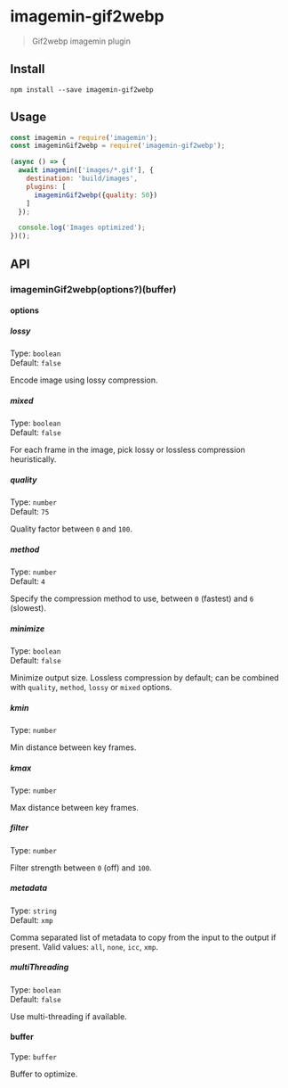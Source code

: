 # imagemin-gif2webp

> Gif2webp imagemin plugin

## Install

```shell
npm install --save imagemin-gif2webp
```

## Usage

```js
const imagemin = require('imagemin');
const imageminGif2webp = require('imagemin-gif2webp');

(async () => {
  await imagemin(['images/*.gif'], {
    destination: 'build/images',
    plugins: [
      imageminGif2webp({quality: 50})
    ]
  });

  console.log('Images optimized');
})();
```

## API

### imageminGif2webp(options?)(buffer)

#### options

##### lossy

Type: `boolean`\
Default: `false`

Encode image using lossy compression.

##### mixed

Type: `boolean`\
Default: `false`

For each frame in the image, pick lossy or lossless compression heuristically.

##### quality

Type: `number`\
Default: `75`

Quality factor between `0` and `100`.

##### method

Type: `number`\
Default: `4`

Specify the compression method to use, between `0` (fastest) and `6` (slowest).

##### minimize

Type: `boolean`\
Default: `false`

Minimize output size. Lossless compression by default; can be combined with `quality`, `method`, `lossy` or `mixed` options.

##### kmin

Type: `number`

Min distance between key frames.

##### kmax

Type: `number`

Max distance between key frames.

##### filter

Type: `number`

Filter strength between `0` (off) and `100`.

##### metadata

Type: `string`\
Default: `xmp`

Comma separated list of metadata to copy from the input to the output if present. Valid values: `all`, `none`, `icc`, `xmp`.

##### multiThreading

Type: `boolean`\
Default: `false`

Use multi-threading if available.

#### buffer

Type: `buffer`

Buffer to optimize.
